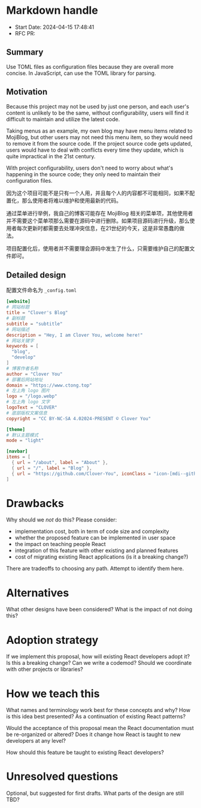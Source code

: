 # Markdown handle

- Start Date: 2024-04-15 17:48:41
- RFC PR:

## Summary

Use TOML files as configuration files because they are overall more concise. In JavaScript, can use the TOML library for parsing.

## Motivation

Because this project may not be used by just one person, and each user's content is unlikely to be the same, without configurability, users will find it difficult to maintain and utilize the latest code.

Taking menus as an example, my own blog may have menu items related to MojiBlog, but other users may not need this menu item, so they would need to remove it from the source code. If the project source code gets updated, users would have to deal with conflicts every time they update, which is quite impractical in the 21st century.

With project configurability, users don't need to worry about what's happening in the source code; they only need to maintain their configuration files.

因为这个项目可能不是只有一个人用，并且每个人的内容都不可能相同，如果不配置化，那么使用者将难以维护和使用最新的代码。

通过菜单进行举例，我自己的博客可能存在 MojiBlog 相关的菜单项，其他使用者并不需要这个菜单项那么需要在源码中进行删除。如果项目源码进行升级，那么使用者每次更新时都需要去处理冲突信息，在21世纪的今天，这是非常愚蠢的做法。

项目配置化后，使用者并不需要理会源码中发生了什么，只需要维护自己的配置文件即可。

## Detailed design

配置文件命名为 `_config.toml`

```toml
[website]
# 网站标题
title = "Clover's Blog"
# 副标题
subtitle = "subtitle"
# 网站描述
description = "Hey, I am Clover You, welcome here!"
# 网站关键字
keywords = [
  "blog",
  "develop"
]
# 博客作者名称
author = "Clover You"
# 部署后网站地址
domain = "https://www.ctong.top"
# 左上角 logo 图片
logo = "/logo.webp"
# 左上角 logo 文字
logoText = "CLOVER"
# 底部版权文案信息
copyright = "CC BY-NC-SA 4.02024-PRESENT © Clover You"

[theme]
# 默认主题模式
mode = "light"

[navbar]
items = [
  { url = "/about", label = "About" },
  { url = "/", label = "Blog" },
  { url = "https://github.com/Clover-You", iconClass = "icon-[mdi--github]", target = "_blank" },
]
```

# Drawbacks

Why should we *not* do this? Please consider:

- implementation cost, both in term of code size and complexity
- whether the proposed feature can be implemented in user space
- the impact on teaching people React
- integration of this feature with other existing and planned features
- cost of migrating existing React applications (is it a breaking change?)

There are tradeoffs to choosing any path. Attempt to identify them here.

# Alternatives

What other designs have been considered? What is the impact of not doing this?

# Adoption strategy

If we implement this proposal, how will existing React developers adopt it? Is
this a breaking change? Can we write a codemod? Should we coordinate with
other projects or libraries?

# How we teach this

What names and terminology work best for these concepts and why? How is this
idea best presented? As a continuation of existing React patterns?

Would the acceptance of this proposal mean the React documentation must be
re-organized or altered? Does it change how React is taught to new developers
at any level?

How should this feature be taught to existing React developers?

# Unresolved questions

Optional, but suggested for first drafts. What parts of the design are still
TBD?
